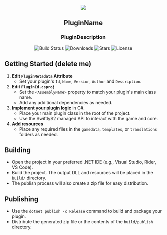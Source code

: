 <div align="center">
  <img src="https://pan.samyyc.dev/s/VYmMXE" />
  <h2><strong>PluginName</strong></h2>
  <h3>PluginDescription</h3>
</div>

<p align="center">
  <img src="https://img.shields.io/badge/build-passing-brightgreen" alt="Build Status">
  <img src="https://img.shields.io/github/downloads/PluginAuthor/PluginId/total" alt="Downloads">
  <img src="https://img.shields.io/github/stars/PluginAuthor/PluginId?style=flat&logo=github" alt="Stars">
  <img src="https://img.shields.io/github/license/PluginAuthor/PluginId" alt="License">
</p>

## Getting Started (delete me)

1. **Edit `PluginMetadata` Attribute**  
   - Set your plugin's `Id`, `Name`, `Version`, `Author` and `Description`.
2. **Edit `PluginId.csproj`**  
   - Set the `<AssemblyName>` property to match your plugin's main class name.
   - Add any additional dependencies as needed.
3. **Implement your plugin logic** in C#.
   - Place your main plugin class in the root of the project.
   - Use the SwiftlyS2 managed API to interact with the game and core.
4. **Add resources**  
   - Place any required files in the `gamedata`, `templates`, or `translations` folders as needed.

## Building

- Open the project in your preferred .NET IDE (e.g., Visual Studio, Rider, VS Code).
- Build the project. The output DLL and resources will be placed in the `build/` directory.
- The publish process will also create a zip file for easy distribution.

## Publishing

- Use the `dotnet publish -c Release` command to build and package your plugin.
- Distribute the generated zip file or the contents of the `build/publish` directory.
